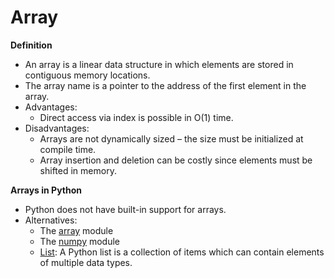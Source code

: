 # Array

**Definition**

* An array is a linear data structure in which elements are stored in contiguous memory locations.
* The array name is a pointer to the address of the first element in the array.
* Advantages:
    * Direct access via index is possible in O(1) time.
* Disadvantages:
    * Arrays are not dynamically sized – the size must be initialized at compile time.
    * Array insertion and deletion can be costly since elements must be shifted in memory.
    
**Arrays in Python**

* Python does not have built-in support for arrays.
* Alternatives:
    * The [array](https://docs.python.org/3/library/array.html) module 
    * The [numpy](https://numpy.org/doc/stable/reference/generated/numpy.array.html) module
    * [List](https://docs.python.org/3/library/stdtypes.html#typesseq-list): A Python list is a collection of items which can contain elements of multiple data types.
